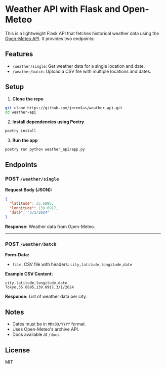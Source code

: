 # Weather API with Flask and Open-Meteo

This is a lightweight Flask API that fetches historical weather data using the [Open-Meteo API](https://open-meteo.com/). It provides two endpoints:

## Features

- `/weather/single`: Get weather data for a single location and date.
- `/weather/batch`: Upload a CSV file with multiple locations and dates.

## Setup

1. **Clone the repo**

```bash
git clone https://github.com/jerem1as/weather-api.git
cd weather-api
```

2. **Install dependencies using Poetry**

```bash
poetry install
```

3. **Run the app**

```bash
poetry run python weather_api/app.py
```

## Endpoints

### POST `/weather/single`

**Request Body (JSON):**
```json
{
  "latitude": 35.6895,
  "longitude": 139.6917,
  "date": "3/1/2024"
}
```

**Response:** Weather data from Open-Meteo.

---

### POST `/weather/batch`

**Form-Data:**
- `file`: CSV file with headers: `city,latitude,longitude,date`

**Example CSV Content:**
```
city,latitude,longitude,date
Tokyo,35.6895,139.6917,3/1/2024
```

**Response:** List of weather data per city.

## Notes
- Dates must be in `MM/DD/YYYY` format.
- Uses Open-Meteo's archive API.
- Docs available at `/docs`

## License
MIT
